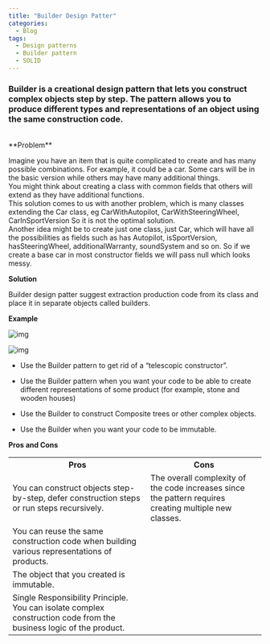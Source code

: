 ```yaml
---
title: "Builder Design Patter"
categories:
  - Blog
tags:
  - Design patterns
  - Builder pattern
  - SOLID
---
```


### Builder is a creational design pattern that lets you construct complex objects step by step. The pattern allows you to produce different types and representations of an object using the same construction code.
<br/>
**Problem**

Imagine you have an item that is quite complicated to create and has many possible combinations. For example, it could be a car.
Some cars will be in the basic version while others may have many additional things.<br/>You might think about creating a class with common fields that others will extend as they have additional functions.<br/>
This solution comes to us with another problem, which is many classes extending the Car class, eg CarWithAutopilot, CarWithSteeringWheel, CarInSportVersion
So it is not the optimal solution.</br>
Another idea might be to create just one class, just Car, which will have all the possibilities as fields such as has Autopilot, isSportVersion, hasSteeringWheel, additionalWarranty, soundSystem and so on.
So if we create a base car in most constructor fields we will pass null which looks messy.

**Solution**

Builder design patter suggest extraction production code from its class and place it in separate objects called builders.

**Example**

![img]({{site.url}}/assets/blog_images/2021-09-18-builder-design-pattern/builder1.png)

![img]({{site.url}}/assets/blog_images/2021-09-18-builder-design-pattern/builder2.png)

* Use the Builder pattern to get rid of a “telescopic constructor”.

* Use the Builder pattern when you want your code to be able to create different representations of some product (for example, stone and wooden houses)

* Use the Builder to construct Composite trees or other complex objects.

* Use the Builder when you want your code to be immutable.


**Pros and Cons**

 <table style="width:100%">
  <tr>
    <th>Pros</th>
    <th>Cons</th>
  </tr>
  <tr>
    <td>You can construct objects step-by-step, defer construction steps or run steps recursively.</td>
    <td>The overall complexity of the code increases since the pattern requires creating multiple new classes.</td>
  </tr>
  <tr>
    <td>You can reuse the same construction code when building various representations of products.</td>
    <td></td>
  </tr>
  <tr>
    <td>The object that you created is immutable.</td>
    <td></td>
  </tr>  
  <tr>
    <td>Single Responsibility Principle. You can isolate complex construction code from the business logic of the product.</td>
    <td></td>
   </tr>
</table> 
